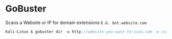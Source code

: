# GoBuster

Scans a Website or IP for domain extensions `E.G. bot.website.com` 

```javascript
Kali-Linux $ gobuster dir -u http://website-you-want-to-scan.com -w /usr/share/dirb/wordlists/common.txt
```

